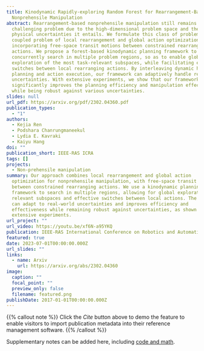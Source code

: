```yaml
---
title: Kinodynamic Rapidly-exploring Random Forest for Rearrangement-Based
  Nonprehensile Manipulation
abstract: Rearrangement-based nonprehensile manipulation still remains as a
  challenging problem due to the high-dimensional problem space and the complex
  physical uncertainties it entails. We formulate this class of problems as a
  coupled problem of local rearrangement and global action optimization by
  incorporating free-space transit motions between constrained rearranging
  actions. We propose a forest-based kinodynamic planning framework to
  concurrently search in multiple problem regions, so as to enable global
  exploration of the most task-relevant subspaces, while facilitating effective
  switches between local rearranging actions. By interleaving dynamic horizon
  planning and action execution, our framework can adaptively handle real-world
  uncertainties. With extensive experiments, we show that our framework
  significantly improves the planning efficiency and manipulation effectiveness
  while being robust against various uncertainties.
slides: null
url_pdf: https://arxiv.org/pdf/2302.04360.pdf
publication_types:
  - "1"
authors:
  - Kejia Ren
  - Podshara Chanrungmaneekul
  - Lydia E. Kavraki
  - Kaiyu Hang
doi: ""
publication_short: IEEE-RAS ICRA
tags: []
projects:
  - Non-prehensile manipulation
summary: Our approach combines local rearrangement and global action
  optimization for nonprehensile manipulation, with free-space transit motions
  between constrained rearranging actions. We use a kinodynamic planning
  framework to search in multiple regions, allowing for global exploration of
  relevant subspaces and effective switches between local actions. The framework
  can adapt to real-world uncertainties and improves efficiency and
  effectiveness while remaining robust against uncertainties, as shown by
  extensive experiments.
url_project: ""
url_video: https://youtu.be/xf6N-a95YKQ
publication: IEEE-RAS International Conference on Robotics and Automation
featured: true
date: 2023-07-01T00:00:00.000Z
url_slides: ""
links:
  - name: Arxiv
    url: https://arxiv.org/abs/2302.04360
image:
  caption: ""
  focal_point: ""
  preview_only: false
  filename: featured.png
publishDate: 2017-01-01T00:00:00.000Z
---
```


{{% callout note %}}
Click the _Cite_ button above to demo the feature to enable visitors to import publication metadata into their reference management software.
{{% /callout %}}

Supplementary notes can be added here, including [code and math](https://arxiv.org/abs/2302.04360).
